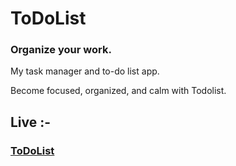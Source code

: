 # ToDoList

<h3>Organize your work.</h3>
<p> My task manager and to-do list app.</p>
<p>Become focused, organized, and calm with Todolist.</p>

## Live :-

### [ToDoList](https://imrannawar.github.io/ToDoList.github.io/)
